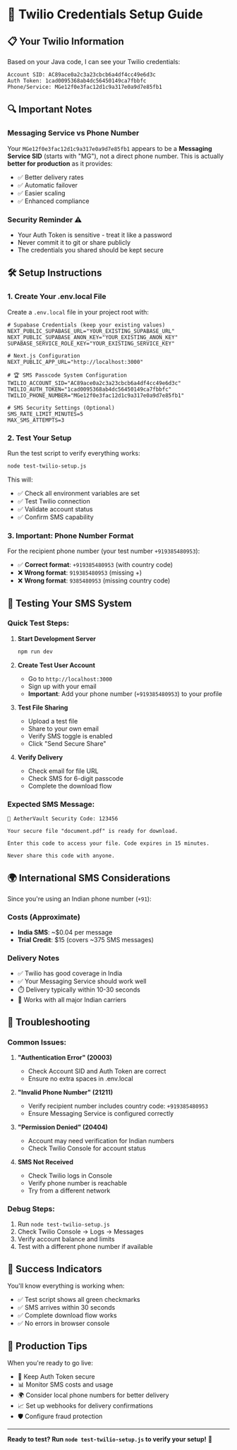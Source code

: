 # 🔧 Twilio Credentials Setup Guide

## 📋 Your Twilio Information

Based on your Java code, I can see your Twilio credentials:

```
Account SID: AC89ace0a2c3a23cbcb6a4df4cc49e6d3c
Auth Token: 1cad0095368ab4dc56450149ca7fbbfc  
Phone/Service: MGe12f0e3fac12d1c9a317e0a9d7e85fb1
```

## 🔍 Important Notes

### **Messaging Service vs Phone Number**
Your `MGe12f0e3fac12d1c9a317e0a9d7e85fb1` appears to be a **Messaging Service SID** (starts with "MG"), not a direct phone number. This is actually **better for production** as it provides:

- ✅ Better delivery rates
- ✅ Automatic failover 
- ✅ Easier scaling
- ✅ Enhanced compliance

### **Security Reminder** ⚠️
- Your Auth Token is sensitive - treat it like a password
- Never commit it to git or share publicly
- The credentials you shared should be kept secure

## 🛠️ Setup Instructions

### **1. Create Your .env.local File**

Create a `.env.local` file in your project root with:

```env
# Supabase Credentials (keep your existing values)
NEXT_PUBLIC_SUPABASE_URL="YOUR_EXISTING_SUPABASE_URL"
NEXT_PUBLIC_SUPABASE_ANON_KEY="YOUR_EXISTING_ANON_KEY"
SUPABASE_SERVICE_ROLE_KEY="YOUR_EXISTING_SERVICE_KEY"

# Next.js Configuration
NEXT_PUBLIC_APP_URL="http://localhost:3000"

# 🏆 SMS Passcode System Configuration
TWILIO_ACCOUNT_SID="AC89ace0a2c3a23cbcb6a4df4cc49e6d3c"
TWILIO_AUTH_TOKEN="1cad0095368ab4dc56450149ca7fbbfc"
TWILIO_PHONE_NUMBER="MGe12f0e3fac12d1c9a317e0a9d7e85fb1"

# SMS Security Settings (Optional)
SMS_RATE_LIMIT_MINUTES=5
MAX_SMS_ATTEMPTS=3
```

### **2. Test Your Setup**

Run the test script to verify everything works:

```bash
node test-twilio-setup.js
```

This will:
- ✅ Check all environment variables are set
- ✅ Test Twilio connection
- ✅ Validate account status
- ✅ Confirm SMS capability

### **3. Important: Phone Number Format**

For the recipient phone number (your test number `+919385480953`):
- ✅ **Correct format**: `+919385480953` (with country code)
- ❌ **Wrong format**: `919385480953` (missing +)
- ❌ **Wrong format**: `9385480953` (missing country code)

## 🧪 Testing Your SMS System

### **Quick Test Steps:**

1. **Start Development Server**
   ```bash
   npm run dev
   ```

2. **Create Test User Account**
   - Go to `http://localhost:3000`
   - Sign up with your email
   - **Important**: Add your phone number (`+919385480953`) to your profile

3. **Test File Sharing**
   - Upload a test file
   - Share to your own email
   - Verify SMS toggle is enabled
   - Click "Send Secure Share"

4. **Verify Delivery**
   - Check email for file URL
   - Check SMS for 6-digit passcode
   - Complete the download flow

### **Expected SMS Message:**
```
🔐 AetherVault Security Code: 123456

Your secure file "document.pdf" is ready for download.

Enter this code to access your file. Code expires in 15 minutes.

Never share this code with anyone.
```

## 🌍 International SMS Considerations

Since you're using an Indian phone number (`+91`):

### **Costs (Approximate)**
- **India SMS**: ~$0.04 per message
- **Trial Credit**: $15 (covers ~375 SMS messages)

### **Delivery Notes**
- ✅ Twilio has good coverage in India
- ✅ Your Messaging Service should work well
- ⏱️ Delivery typically within 10-30 seconds
- 📱 Works with all major Indian carriers

## 🚨 Troubleshooting

### **Common Issues:**

1. **"Authentication Error" (20003)**
   - Check Account SID and Auth Token are correct
   - Ensure no extra spaces in .env.local

2. **"Invalid Phone Number" (21211)**
   - Verify recipient number includes country code: `+919385480953`
   - Ensure Messaging Service is configured correctly

3. **"Permission Denied" (20404)**
   - Account may need verification for Indian numbers
   - Check Twilio Console for account status

4. **SMS Not Received**
   - Check Twilio logs in Console
   - Verify phone number is reachable
   - Try from a different network

### **Debug Steps:**
1. Run `node test-twilio-setup.js`
2. Check Twilio Console → Logs → Messages
3. Verify account balance and limits
4. Test with a different phone number if available

## 🎉 Success Indicators

You'll know everything is working when:
- ✅ Test script shows all green checkmarks
- ✅ SMS arrives within 30 seconds
- ✅ Complete download flow works
- ✅ No errors in browser console

## 🚀 Production Tips

When you're ready to go live:
- 🔐 Keep Auth Token secure
- 📊 Monitor SMS costs and usage
- 🌍 Consider local phone numbers for better delivery
- 📈 Set up webhooks for delivery confirmations
- 🛡️ Configure fraud protection

---

**Ready to test? Run `node test-twilio-setup.js` to verify your setup!** 🚀
